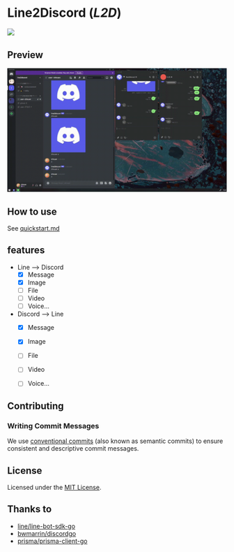 # Line2Discord (*L2D*)

<img src="https://raw.githubusercontent.com/zhixuan2333/line2discord/master/resource/L2D.png" width="100">

## Preview

![Preview](./resource/l2d_video.gif)

## How to use

See [quickstart.md](./docs/quickstart.md)

## features

- Line --> Discord
    - [x] Message
    - [x] Image
    - [ ] File
    - [ ] Video
    - [ ] Voice...
- Discord --> Line
    - [x] Message
    - [x] Image
    - [ ] File
    - [ ] Video
    - [ ] Voice...


## Contributing

### Writing Commit Messages

We use [conventional commits](https://www.conventionalcommits.org/en/v1.0.0/) (also known as semantic commits) to ensure consistent and descriptive commit messages.

## License

Licensed under the [MIT License](./LICENSE).

## Thanks to

- [line/line-bot-sdk-go](https://github.com/line/line-bot-sdk-go)
- [bwmarrin/discordgo](https://github.com/bwmarrin/discordgo)
- [prisma/prisma-client-go](https://github.com/prisma/prisma-client-go)

